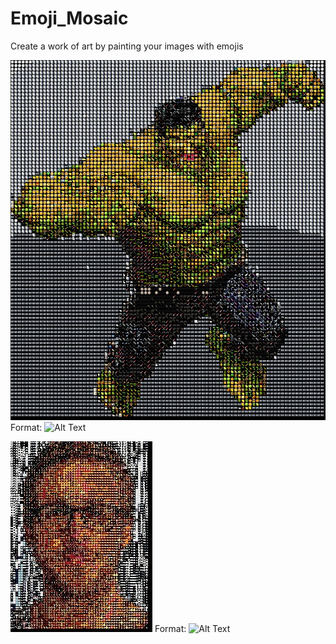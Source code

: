 # Emoji_Mosaic
Create a work of art by painting your images with emojis

![HULK](/screenshots/hulk.jpg)
Format: ![Alt Text](url)

![RYAN GOSLING](/screenshots/Ryan_gosling.jpg)
Format: ![Alt Text](url)
